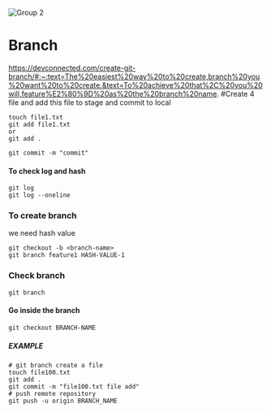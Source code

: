 ![Group 2](https://user-images.githubusercontent.com/23219981/190289696-68c0695a-0ae0-4bd7-8fe9-bb2761d094cf.jpg)
# Branch
https://devconnected.com/create-git-branch/#:~:text=The%20easiest%20way%20to%20create,branch%20you%20want%20to%20create.&text=To%20achieve%20that%2C%20you%20will,feature%E2%80%9D%20as%20the%20branch%20name.
#Create 4 file and add this file to stage and commit to local
  ```
touch file1.txt
git add file1.txt
or 
git add .

git commit -m "commit"

```
#### To check log  and hash
```
git log
git log --oneline
```
### To create branch
we need hash value
```
git checkout -b <branch-name>
git branch feature1 HASH-VALUE-1
```
### Check branch
```
git branch
```
#### Go inside the branch
```
git checkout BRANCH-NAME
```
##### EXAMPLE
```
# git branch create a file
touch file100.txt
git add .
git commit -m "file100.txt file add"
# push remote repository
git push -u origin BRANCH_NAME

```
